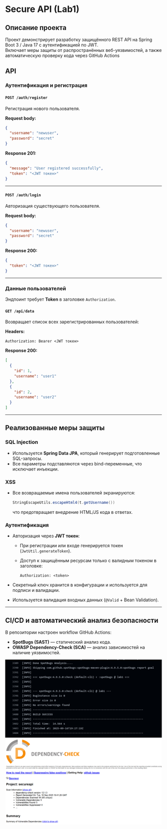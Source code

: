 # Secure API (Lab1)


## Описание проекта
Проект демонстрирует разработку защищённого REST API на Spring Boot 3 / Java 17 с аутентификацией по JWT.  
Включает меры защиты от распространённых веб-уязвимостей, а также автоматическую проверку кода
через GitHub Actions


## API

### Аутентификация и регистрация
#### `POST /auth/register`

Регистрация нового пользователя.

**Request body:**
```json
{
  "username": "newuser",
  "password": "secret"
}
````

**Response 201:**

```json
{
  "message": "User registered successfully",
  "token": "<JWT токен>"
}
```

---

#### `POST /auth/login`

Авторизация существующего пользователя.

**Request body:**

```json
{
  "username": "newuser",
  "password": "secret"
}
```

**Response 200:**

```json
{
  "token": "<JWT токен>"
}
```

---

### Данные пользователей

Эндпоинт требует **Token** в заголовке `Authorization`.

#### `GET /api/data`

Возвращает список всех зарегистрированных пользователей:

**Headers:**

```
Authorization: Bearer <JWT токен>
```

**Response 200:**

```json
[
  {
    "id": 1,
    "username": "user1"
  },
  {
    "id": 2,
    "username": "user2"
  }
]
```

---

## Реализованные меры защиты

### SQL Injection

* Используется **Spring Data JPA**, который генерирует подготовленные SQL-запросы.
* Все параметры подставляются через bind-переменные, что исключает инъекции.

### XSS

* Все возвращаемые имена пользователей экранируются:

  ```java
  StringEscapeUtils.escapeHtml4(t.getUsername())
  ```

  что предотвращает внедрение HTML/JS кода в ответах.

### Аутентификация

* Авторизация через **JWT токен**:

  * При регистрации или входе генерируется токен (`JwtUtil.generateToken`).
  * Доступ к защищённым ресурсам только с валидным токеном в заголовке:

    ```
    Authorization: <token>
    ```
* Секретный ключ хранится в конфигурации и используется для подписи и валидации.
* Используется валидация входных данных (`@Valid` + Bean Validation).

---

## CI/CD и автоматический анализ безопасности

В репозитории настроен workflow GitHub Actions:

* **SpotBugs (SAST)** — статический анализ кода.
* **OWASP Dependency-Check (SCA)** — анализ зависимостей на наличие уязвимостей.

![SpotBugs report](screenshots/spotbug.png)
![OWASP Dependency-Check report](screenshots/dependency.png)

